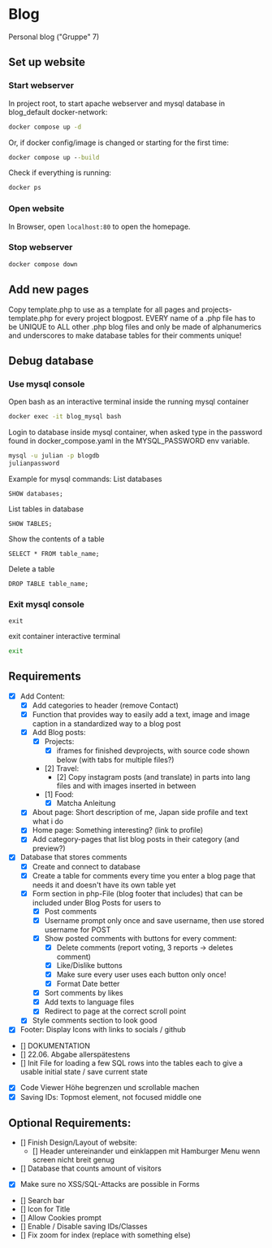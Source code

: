 # Blog
Personal blog ("Gruppe" 7)

## Set up website
### Start webserver
In project root, to start apache webserver and mysql database in blog_default docker-network:
```cmd
docker compose up -d
```
Or, if docker config/image is changed or starting for the first time:
```cmd
docker compose up --build
```
Check if everything is running:
```cmd
docker ps
```
### Open website
In Browser, open `localhost:80` to open the homepage.
### Stop webserver
```cmd
docker compose down
```
## Add new pages
Copy template.php to use as a template for all pages and projects-template.php for every project blogpost. EVERY name of a .php file has to be UNIQUE to ALL other .php blog files and only be made of alphanumerics and underscores to make database tables for their comments unique!

## Debug database
### Use mysql console
Open bash as an interactive terminal inside the running mysql container
```cmd
docker exec -it blog_mysql bash
```
Login to database inside mysql container, when asked type in the password found in docker_compose.yaml in the MYSQL_PASSWORD env variable.
```bash
mysql -u julian -p blogdb
julianpassword
```
Example for mysql commands: List databases
```mysql
SHOW databases;
```
List tables in database
```mysql
SHOW TABLES;
```
Show the contents of a table
```mysql
SELECT * FROM table_name;
```
Delete a table
```mysql
DROP TABLE table_name;
```
### Exit mysql console
```mysql
exit
```
exit container interactive terminal
```bash
exit
```

## Requirements
- [x] Add Content:
  - [x] Add categories to header (remove Contact)
  - [x] Function that provides way to easily add a text, image and image caption in a standardized way to a blog post
  - [x] Add Blog posts:
    - [x] Projects:
      - [x] iframes for finished devprojects, with source code shown below (with tabs for multiple files?)
    - [2] Travel:
      - [2] Copy instagram posts (and translate) in parts into lang files and with images inserted in between
    - [1] Food:
      - [x] Matcha Anleitung
  - [x] About page: Short description of me, Japan side profile and text what i do
  - [x] Home page: Something interesting? (link to profile)
  - [x] Add category-pages that list blog posts in their category (and preview?)
- [x] Database that stores comments
  - [x] Create and connect to database
  - [x] Create a table for comments every time you enter a blog page that needs it and doesn't have its own table yet
  - [x] Form section in php-File (blog footer that includes) that can be included under Blog Posts for users to 
    - [x] Post comments
    - [x] Username prompt only once and save username, then use stored username for POST
    - [x] Show posted comments with buttons for every comment:
      - [x] Delete comments (report voting, 3 reports -> deletes comment)
      - [x] Like/Dislike buttons
      - [x] Make sure every user uses each button only once!
      - [x] Format Date better
    - [x] Sort comments by likes
    - [x] Add texts to language files
    - [x] Redirect to page at the correct scroll point
  - [x] Style comments section to look good
- [x] Footer: Display Icons with links to socials / github
- [] DOKUMENTATION
- [] 22.06. Abgabe allerspätestens
- [] Init File for loading a few SQL rows into the tables each to give a usable initial state / save current state
- [x] Code Viewer Höhe begrenzen und scrollable machen
- [x] Saving IDs: Topmost element, not focused middle one
## Optional Requirements:
- [] Finish Design/Layout of website:
  - [] Header untereinander und einklappen mit Hamburger Menu wenn screen nicht breit genug
- [] Database that counts amount of visitors
- [x] Make sure no XSS/SQL-Attacks are possible in Forms
- [] Search bar
- [] Icon for Title
- [] Allow Cookies prompt
- [] Enable / Disable saving IDs/Classes
- [] Fix zoom for index (replace with something else)